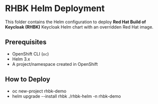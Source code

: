 # RHBK Helm Deployment 

This folder contains the Helm configuration to deploy **Red Hat Build of Keycloak (RHBK)**  Keycloak Helm chart with an overridden Red Hat image.

## Prerequisites
- OpenShift CLI (`oc`)
- Helm 3.x
- A project/namespace created in OpenShift

## How to Deploy
- oc new-project rhbk-demo 
- helm upgrade --install rhbk ./rhbk-helm -n rhbk-demo